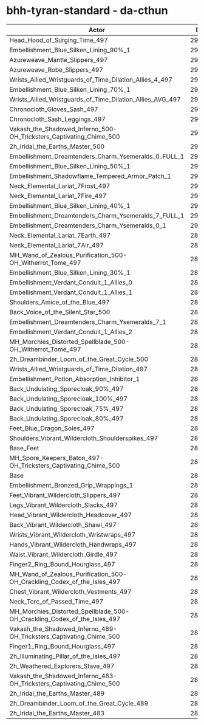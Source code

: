 # bhh-tyran-standard - da-cthun
| Actor | DPS | Increase |
|---|:---:|:---:|
|Head_Hood_of_Surging_Time_497|296120|2.68%|
|Embellishment_Blue_Silken_Lining_90%_1|292778|1.52%|
|Azureweave_Mantle_Slippers_497|292773|1.52%|
|Azureweave_Robe_Slippers_497|292668|1.48%|
|Wrists_Allied_Wristguards_of_Time_Dilation_Allies_4_497|292525|1.43%|
|Embellishment_Blue_Silken_Lining_70%_1|291808|1.18%|
|Wrists_Allied_Wristguards_of_Time_Dilation_Allies_AVG_497|291716|1.15%|
|Chronocloth_Gloves_Sash_497|291546|1.09%|
|Chronocloth_Sash_Leggings_497|291355|1.03%|
|Vakash_the_Shadowed_Inferno_500-OH_Tricksters_Captivating_Chime_500|291124|0.95%|
|2h_Iridal_the_Earths_Master_500|290899|0.87%|
|Embellishment_Dreamtenders_Charm_Ysemeralds_0_FULL_1|290820|0.84%|
|Embellishment_Blue_Silken_Lining_50%_1|290744|0.82%|
|Embellishment_Shadowflame_Tempered_Armor_Patch_1|290525|0.74%|
|Neck_Elemental_Lariat_7Frost_497|290418|0.70%|
|Neck_Elemental_Lariat_7Fire_497|290376|0.69%|
|Embellishment_Blue_Silken_Lining_40%_1|290286|0.66%|
|Embellishment_Dreamtenders_Charm_Ysemeralds_7_FULL_1|290249|0.64%|
|Embellishment_Dreamtenders_Charm_Ysemeralds_0_1|290161|0.61%|
|Neck_Elemental_Lariat_7Earth_497|289827|0.50%|
|Neck_Elemental_Lariat_7Air_497|289778|0.48%|
|MH_Wand_of_Zealous_Purification_500-OH_Witherrot_Tome_497|289734|0.46%|
|Embellishment_Blue_Silken_Lining_30%_1|289730|0.46%|
|Embellishment_Verdant_Conduit_1_Allies_0|289681|0.45%|
|Embellishment_Verdant_Conduit_1_Allies_1|289651|0.44%|
|Shoulders_Amice_of_the_Blue_497|289607|0.42%|
|Back_Voice_of_the_Silent_Star_500|289585|0.41%|
|Embellishment_Dreamtenders_Charm_Ysemeralds_7_1|289558|0.40%|
|Embellishment_Verdant_Conduit_1_Allies_2|289539|0.40%|
|MH_Morchies_Distorted_Spellblade_500-OH_Witherrot_Tome_497|289511|0.39%|
|2h_Dreambinder_Loom_of_the_Great_Cycle_500|289354|0.33%|
|Wrists_Allied_Wristguards_of_Time_Dilation_497|289170|0.27%|
|Embellishment_Potion_Absorption_Inhibitor_1|288986|0.21%|
|Back_Undulating_Sporecloak_90%_497|288934|0.19%|
|Back_Undulating_Sporecloak_100%_497|288868|0.16%|
|Back_Undulating_Sporecloak_75%_497|288849|0.16%|
|Back_Undulating_Sporecloak_80%_497|288792|0.14%|
|Feet_Blue_Dragon_Soles_497|288703|0.11%|
|Shoulders_Vibrant_Wildercloth_Shoulderspikes_497|288696|0.11%|
|Base_Feet|288630|0.08%|
|MH_Spore_Keepers_Baton_497-OH_Tricksters_Captivating_Chime_500|288564|0.06%|
|Base|288393|0.00%|
|Embellishment_Bronzed_Grip_Wrappings_1|288297|-0.03%|
|Feet_Vibrant_Wildercloth_Slippers_497|288225|-0.06%|
|Legs_Vibrant_Wildercloth_Slacks_497|288222|-0.06%|
|Head_Vibrant_Wildercloth_Headcover_497|288119|-0.10%|
|Back_Vibrant_Wildercloth_Shawl_497|288112|-0.10%|
|Wrists_Vibrant_Wildercloth_Wristwraps_497|288104|-0.10%|
|Hands_Vibrant_Wildercloth_Handwraps_497|287981|-0.14%|
|Waist_Vibrant_Wildercloth_Girdle_497|287960|-0.15%|
|Finger2_Ring_Bound_Hourglass_497|287938|-0.16%|
|MH_Wand_of_Zealous_Purification_500-OH_Crackling_Codex_of_the_Isles_497|287765|-0.22%|
|Chest_Vibrant_Wildercloth_Vestments_497|287672|-0.25%|
|Neck_Torc_of_Passed_Time_497|287667|-0.25%|
|MH_Morchies_Distorted_Spellblade_500-OH_Crackling_Codex_of_the_Isles_497|287572|-0.28%|
|Vakash_the_Shadowed_Inferno_489-OH_Tricksters_Captivating_Chime_500|287381|-0.35%|
|Finger1_Ring_Bound_Hourglass_497|286904|-0.52%|
|2h_Illuminating_Pillar_of_the_Isles_497|286722|-0.58%|
|2h_Weathered_Explorers_Stave_497|286314|-0.72%|
|Vakash_the_Shadowed_Inferno_483-OH_Tricksters_Captivating_Chime_500|285546|-0.99%|
|2h_Iridal_the_Earths_Master_489|285320|-1.07%|
|2h_Dreambinder_Loom_of_the_Great_Cycle_489|283922|-1.55%|
|2h_Iridal_the_Earths_Master_483|282561|-2.02%|
